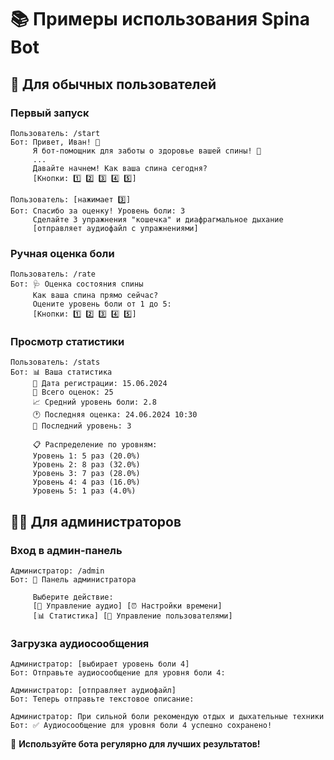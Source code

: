# 📚 Примеры использования Spina Bot

## 👤 Для обычных пользователей

### Первый запуск
```
Пользователь: /start
Бот: Привет, Иван! 👋
     Я бот-помощник для заботы о здоровье вашей спины! 🌟
     ...
     Давайте начнем! Как ваша спина сегодня?
     [Кнопки: 1️⃣ 2️⃣ 3️⃣ 4️⃣ 5️⃣]

Пользователь: [нажимает 3️⃣]
Бот: Спасибо за оценку! Уровень боли: 3
     Сделайте 3 упражнения "кошечка" и диафрагмальное дыхание
     [отправляет аудиофайл с упражнениями]
```

### Ручная оценка боли
```
Пользователь: /rate
Бот: 🩺 Оценка состояния спины
     Как ваша спина прямо сейчас?
     Оцените уровень боли от 1 до 5:
     [Кнопки: 1️⃣ 2️⃣ 3️⃣ 4️⃣ 5️⃣]
```

### Просмотр статистики
```
Пользователь: /stats
Бот: 📊 Ваша статистика
     📅 Дата регистрации: 15.06.2024
     💬 Всего оценок: 25
     📈 Средний уровень боли: 2.8
     🕐 Последняя оценка: 24.06.2024 10:30
     🎯 Последний уровень: 3
     
     📋 Распределение по уровням:
     Уровень 1: 5 раз (20.0%)
     Уровень 2: 8 раз (32.0%)
     Уровень 3: 7 раз (28.0%)
     Уровень 4: 4 раз (16.0%)
     Уровень 5: 1 раз (4.0%)
```

## 👨‍💼 Для администраторов

### Вход в админ-панель
```
Администратор: /admin
Бот: 🔧 Панель администратора
     
     Выберите действие:
     [🎵 Управление аудио] [⏰ Настройки времени]
     [📊 Статистика] [👥 Управление пользователями]
```

### Загрузка аудиосообщения
```
Администратор: [выбирает уровень боли 4]
Бот: Отправьте аудиосообщение для уровня боли 4:

Администратор: [отправляет аудиофайл]
Бот: Теперь отправьте текстовое описание:

Администратор: При сильной боли рекомендую отдых и дыхательные техники
Бот: ✅ Аудиосообщение для уровня боли 4 успешно сохранено!
```

💙 **Используйте бота регулярно для лучших результатов!** 